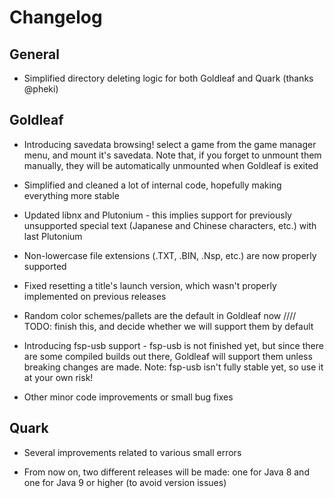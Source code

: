 # Changelog

## General

- Simplified directory deleting logic for both Goldleaf and Quark (thanks @pheki)

## Goldleaf

- Introducing savedata browsing! select a game from the game manager menu, and mount it's savedata. Note that, if you forget to unmount them manually, they will be automatically unmounted when Goldleaf is exited

- Simplified and cleaned a lot of internal code, hopefully making everything more stable

- Updated libnx and Plutonium - this implies support for previously unsupported special text (Japanese and Chinese characters, etc.) with last Plutonium

- Non-lowercase file extensions (.TXT, .BIN, .Nsp, etc.) are now properly supported

- Fixed resetting a title's launch version, which wasn't properly implemented on previous releases

- Random color schemes/pallets are the default in Goldleaf now //// TODO: finish this, and decide whether we will support them by default

- Introducing fsp-usb support - fsp-usb is not finished yet, but since there are some compiled builds out there, Goldleaf will support them unless breaking changes are made. Note: fsp-usb isn't fully stable yet, so use it at your own risk!

- Other minor code improvements or small bug fixes

## Quark

- Several improvements related to various small errors

- From now on, two different releases will be made: one for Java 8 and one for Java 9 or higher (to avoid version issues)